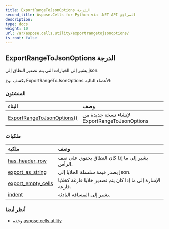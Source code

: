 ```yaml
---
title: ExportRangeToJsonOptions الدرجة
second_title: Aspose.Cells for Python via .NET API المراجع
description:
type: docs
weight: 10
url: /ar/aspose.cells.utility/exportrangetojsonoptions/
is_root: false
---
```

##  ExportRangeToJsonOptions الدرجة
يشير إلى الخيارات التي يتم تصدير النطاق إلى json.



يكشف نوع ExportRangeToJsonOptions الأعضاء التالية:

###  المنشئون
| البناء| وصف|
| :- | :- |
| [ExportRangeToJsonOptions()](/cells/python-net/ar/aspose.cells.utility/exportrangetojsonoptions/__init__/#) | لإنشاء نسخة جديدة من ExportRangeToJsonOptions|


###  ملكيات
| ملكية| وصف|
| :- | :- |
| [has_header_row](/cells/python-net/ar/aspose.cells.utility/exportrangetojsonoptions/has_header_row) | يشير إلى ما إذا كان النطاق يحتوي على صف الرأس.|
| [export_as_string](/cells/python-net/ar/aspose.cells.utility/exportrangetojsonoptions/export_as_string) | يصدر قيمة سلسلة الخلايا إلى json.|
| [export_empty_cells](/cells/python-net/ar/aspose.cells.utility/exportrangetojsonoptions/export_empty_cells) | الإشارة إلى ما إذا كان يتم تصدير خلايا فارغة كخلايا فارغة.|
| [indent](/cells/python-net/ar/aspose.cells.utility/exportrangetojsonoptions/indent) | يشير إلى المسافة البادئة.|



###  أنظر أيضا
* وحدة [aspose.cells.utility](..)
